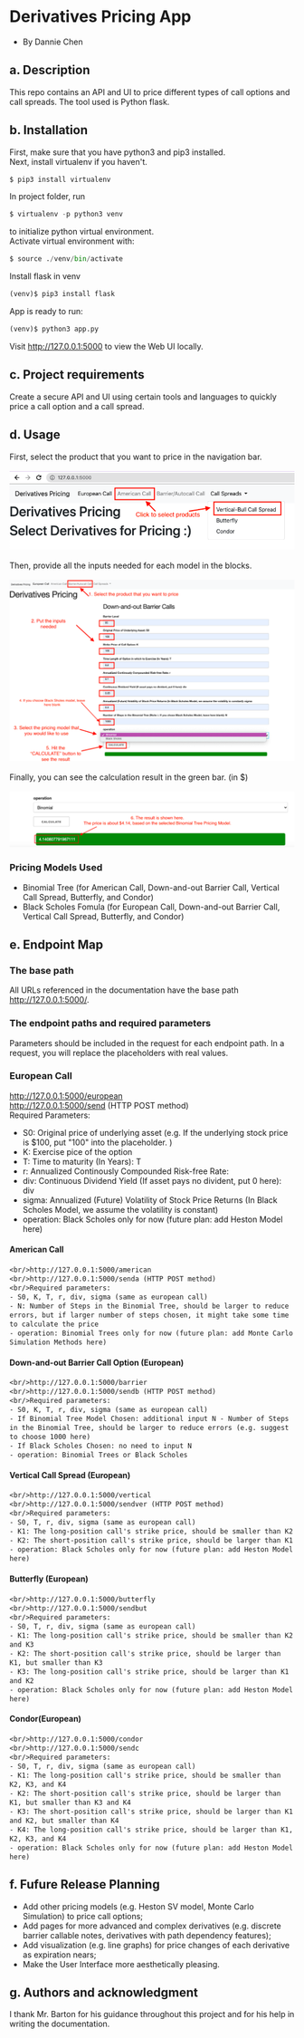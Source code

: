 # Derivatives Pricing App
 - By Dannie Chen

## a. Description
This repo contains an API and UI to price different types of call options and call spreads. The tool used is Python flask.
## b. Installation
First, make sure that you have python3 and pip3 installed.
<br/>Next, install virtualenv if you haven't.
```python
$ pip3 install virtualenv 
```
In project folder, run
```python
$ virtualenv -p python3 venv
```
to initialize python virtual environment.
<br/>Activate virtual environment with:
```python
$ source ./venv/bin/activate
```
Install flask in venv
```python
(venv)$ pip3 install flask
```
App is ready to run:
```python
(venv)$ python3 app.py
```
Visit http://127.0.0.1:5000 to view the Web UI locally.

## c. Project requirements
Create a secure API and UI using certain tools and languages to quickly price a call option and a call spread.
## d. Usage
First, select the product that you want to price in the navigation bar. 
<br/>  
![Alt text](/home.png?raw=true "home page")
<br/>  
Then, provide all the inputs needed for each model in the blocks.
<br/>  
![Alt text](/barrier.png?raw=true "pricing page")
<br/>  
Finally, you can see the calculation result in the green bar. (in $)
<br/>  
![Alt text](/result.png?raw=true "output")
### Pricing Models Used 
- Binomial Tree (for American Call, Down-and-out Barrier Call, Vertical Call Spread, Butterfly, and Condor)
- Black Scholes Fomula (for European Call, Down-and-out Barrier Call, Vertical Call Spread, Butterfly, and Condor)
## e. Endpoint Map
### The base path
All URLs referenced in the documentation have the base path http://127.0.0.1:5000/. 
### The endpoint paths and required parameters
Parameters should be included in the request for each endpoint path. In a request, you will replace the placeholders with real values.
### European Call
http://127.0.0.1:5000/european
<br/>http://127.0.0.1:5000/send (HTTP POST method)
<br/>Required Parameters:
 - S0: Original price of underlying asset (e.g. If the underlying stock price is $100, put "100" into the placeholder. )
 - K: Exercise pice of the option
 - T: Time to maturity (In Years): T
 - r: Annualized Continously Compounded Risk-free Rate:
 - div: Continuous Dividend Yield (If asset pays no divident, put 0 here): div
 - sigma: Annualized (Future) Volatility of Stock Price Returns (In Black Scholes Model, we assume the volatility is constant)
 - operation: Black Scholes only for now (future plan: add Heston Model here)
#### American Call
    <br/>http://127.0.0.1:5000/american
    <br/>http://127.0.0.1:5000/senda (HTTP POST method)
    <br/>Required parameters: 
    - S0, K, T, r, div, sigma (same as european call)
    - N: Number of Steps in the Binomial Tree, should be larger to reduce errors, but if larger number of steps chosen, it might take some time to calculate the price
    - operation: Binomial Trees only for now (future plan: add Monte Carlo Simulation Methods here) 
#### Down-and-out Barrier Call Option (European) 
    <br/>http://127.0.0.1:5000/barrier
    <br/>http://127.0.0.1:5000/sendb (HTTP POST method)
    <br/>Required parameters: 
    - S0, K, T, r, div, sigma (same as european call)
    - If Binomial Tree Model Chosen: additional input N - Number of Steps in the Binomial Tree, should be larger to reduce errors (e.g. suggest to choose 1000 here) 
    - If Black Scholes Chosen: no need to input N 
    - operation: Binomial Trees or Black Scholes 
#### Vertical Call Spread (European)
    <br/>http://127.0.0.1:5000/vertical
    <br/>http://127.0.0.1:5000/sendver (HTTP POST method)
    <br/>Required parameters: 
    - S0, T, r, div, sigma (same as european call)
    - K1: The long-position call's strike price, should be smaller than K2
    - K2: The short-position call's strike price, should be larger than K1
    - operation: Black Scholes only for now (future plan: add Heston Model here) 
#### Butterfly (European)
    <br/>http://127.0.0.1:5000/butterfly
    <br/>http://127.0.0.1:5000/sendbut
    <br/>Required parameters: 
    - S0, T, r, div, sigma (same as european call)
    - K1: The long-position call's strike price, should be smaller than K2 and K3
    - K2: The short-position call's strike price, should be larger than K1, but smaller than K3
    - K3: The long-position call's strike price, should be larger than K1 and K2 
    - operation: Black Scholes only for now (future plan: add Heston Model here)
#### Condor(European)
    <br/>http://127.0.0.1:5000/condor
    <br/>http://127.0.0.1:5000/sendc
    <br/>Required parameters: 
    - S0, T, r, div, sigma (same as european call)
    - K1: The long-position call's strike price, should be smaller than K2, K3, and K4
    - K2: The short-position call's strike price, should be larger than K1, but smaller than K3 and K4
    - K3: The short-position call's strike price, should be larger than K1 and K2, but smaller than K4
    - K4: The long-position call's strike price, should be larger than K1, K2, K3, and K4
    - operation: Black Scholes only for now (future plan: add Heston Model here)
## f. Fufure Release Planning
- Add other pricing models (e.g. Heston SV model, Monte Carlo Simulation) to price call options;
- Add pages for more advanced and complex derivatives (e.g. discrete barrier callable notes, derivatives with path dependency features);
- Add visualization (e.g. line graphs) for price changes of each derivative as expiration nears;
- Make the User Interface more aesthetically pleasing.
## g. Authors and acknowledgment
I thank Mr. Barton for his guidance throughout this project and for his help in writing the documentation.
